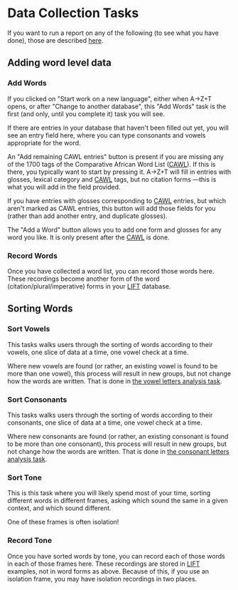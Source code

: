 # Data Collection Tasks
If you want to run a report on any of the following (to see what you have done), those are described [here](REPORTS.md).

## Adding word level data

### Add Words
If you clicked on "Start work on a new language", either when A→Z+T opens, or after "Change to another database", this "Add Words" task is the first (and only, until you complete it) task you will see.

If there are entries in your database that haven't been filled out yet, you will see an entry field here, where you can type consonants and vowels appropriate for the word.

An "Add remaining CAWL entries" button is present if you are missing any of the 1700 tags of the Comparative African Word List ([CAWL]). If this is there, you typically want to start by pressing it. A→Z+T will fill in entries with glosses, lexical category and [CAWL] tags, but no citation forms —this is what you will add in the field provided.

If you have entries with glosses corresponding to [CAWL] entries, but which aren't marked as CAWL entries, this button will add those fields for you (rather than add another entry, and duplicate glosses).

The "Add a Word" button allows you to add one form and glosses for any word you like. It is only present after the [CAWL] is done.

### Record Words
Once you have collected a word list, you can record those words here. These recordings become another form of the word (citation/plural/imperative) forms in your [LIFT] database.

## Sorting Words

### Sort Vowels
This tasks walks users through the sorting of words according to their vowels, one slice of data at a time, one vowel check at a time.

Where new vowels are found (or rather, an existing vowel is found to be more than one vowel), this process will result in new groups, but not change how the words are written. That is done in [the vowel letters analysis task](TASKSANALYSIS.md#transcribe-vowels).

### Sort Consonants
This tasks walks users through the sorting of words according to their consonants, one slice of data at a time, one vowel check at a time.

Where new consonants are found (or rather, an existing consonant is found to be more than one consonant), this process will result in new groups, but not change how the words are written. That is done in [the consonant letters analysis task](TASKSANALYSIS.md#transcribe-consonants).

### Sort Tone
This is this task where you will likely spend most of your time, sorting different words in different frames, asking which sound the same in a given context, and which sound different.

One of these frames is often isolation!

### Record Tone
Once you have sorted words by tone, you can record each of those words in each of those frames here. These recordings are stored in [LIFT] examples, not in word forms as above. Because of this, if you use an isolation frame, you may have isolation recordings in two places.

[A→Z+T]:  https://github.com/kent-rasmussen/azt
[WeSay]:  https://software.sil.org/wesay/
[FLEx]: https://software.sil.org/fieldworks/
[LIFT]: https://code.google.com/archive/p/lift-standard/
[Praat]: https://www.fon.hum.uva.nl/praat/
[CAWL]: http://www.comparalex.org/resources/SIL%20Comparative%20African%20Word%20List.pdf
